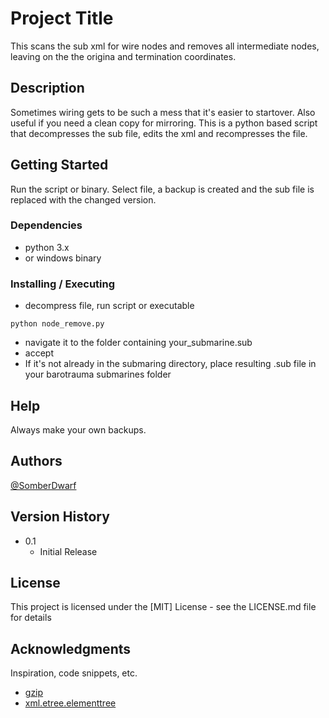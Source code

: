 # Project Title

This scans the sub xml for wire nodes and removes all intermediate nodes, leaving on the the origina and termination coordinates.

## Description

Sometimes wiring gets to be such a mess that it's easier to startover.  Also useful if you need a clean copy for mirroring.  This is a python based script that decompresses the sub file, edits the xml and recompresses the file.

## Getting Started

Run the script or binary.  Select file, a backup is created and the sub file is replaced with the changed version.

### Dependencies

* python 3.x
* or windows binary

### Installing / Executing

* decompress file, run script or executable
```
python node_remove.py
```
* navigate it to the folder containing your_submarine.sub
* accept
* If it's not already in the submaring directory, place resulting .sub file in your barotrauma submarines folder

## Help

Always make your own backups.

## Authors

[@SomberDwarf](https://discord.com/invite/undertow)

## Version History

* 0.1
    * Initial Release

## License

This project is licensed under the [MIT] License - see the LICENSE.md file for details

## Acknowledgments

Inspiration, code snippets, etc.
* [gzip](https://github.com/matiassingers/awesome-readme)
* [xml.etree.elementtree](https://docs.python.org/3/library/xml.etree.elementtree.html)
